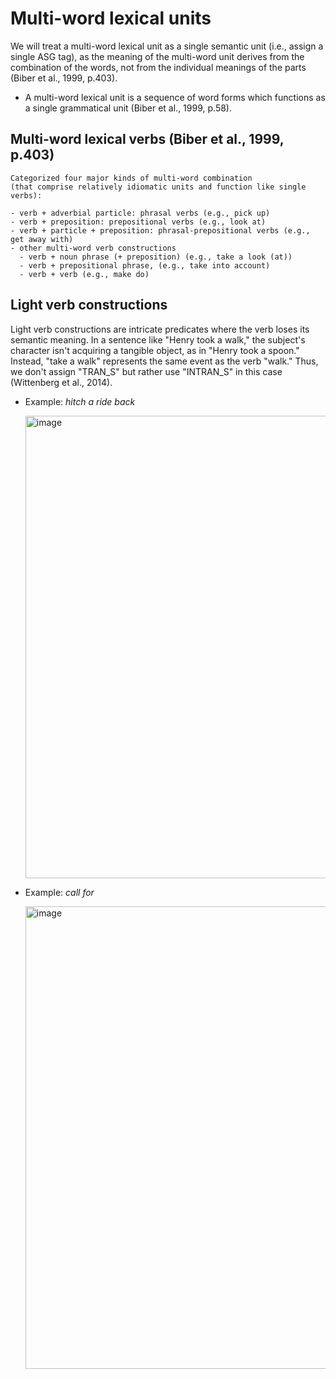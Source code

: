 # Multi-word lexical units

We will treat a multi-word lexical unit as a single semantic unit (i.e., assign a single ASG tag), as the meaning of the multi-word unit derives from the combination of the words, not from the individual meanings of the parts (Biber et al., 1999, p.403).

- A multi-word lexical unit is a sequence of word forms which functions as a single grammatical unit (Biber et al., 1999, p.58).

## Multi-word lexical verbs (Biber et al., 1999, p.403)

```
Categorized four major kinds of multi-word combination 
(that comprise relatively idiomatic units and function like single verbs):

- verb + adverbial particle: phrasal verbs (e.g., pick up)
- verb + preposition: prepositional verbs (e.g., look at)
- verb + particle + preposition: phrasal-prepositional verbs (e.g., get away with)
- other multi-word verb constructions
  - verb + noun phrase (+ preposition) (e.g., take a look (at))
  - verb + prepositional phrase, (e.g., take into account)
  - verb + verb (e.g., make do)
```

## Light verb constructions

Light verb constructions are intricate predicates where the verb loses its semantic meaning. In a sentence like "Henry took a walk," the subject's character isn't acquiring a tangible object, as in "Henry took a spoon." Instead, "take a walk" represents the same event as the verb "walk." Thus, we don't assign "TRAN_S" but rather use "INTRAN_S" in this case (Wittenberg et al., 2014).

- Example: *hitch a ride back* 

  <img width="740" alt="image" src="https://user-images.githubusercontent.com/84297888/235262173-3651bf91-74fa-459a-9a81-d89f32668645.png">


- Example: *call for*

  <img width="740" alt="image" src="https://user-images.githubusercontent.com/84297888/235262826-79a83080-3995-4fcd-80d9-0252da971a00.png">

